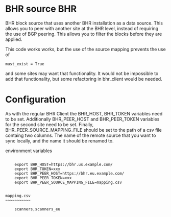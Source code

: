 BHR source BHR
==============

BHR block source that uses another BHR installation as a data source.
This allows you to peer with another site at the BHR level, instead of requiring the use of BGP peering.
This allows you to filter the blocks before they are applied.

This code works works, but the use of the source mapping prevents the use of

    must_exist = True

and some sites may want that functionality.  It would not be impossible to add
that functionality, but some refactoring in bhr\_client would be needed.


Configuration
=============

As with the regular BHR Client the BHR\_HOST, BHR\_TOKEN variables need to be set.
Additionally BHR\_PEER\_HOST and BHR\_PEER\_TOKEN variables for the second site need to be set.
Finally, BHR\_PEER\_SOURCE\_MAPPING\_FILE should be set to the path of a csv file containg two columns.
The name of the remote source that you want to sync locally, and the name it should be renamed to.

environment variables
~~~~~~~~~~~~~~~~~~~~~

    export BHR_HOST=https://bhr.us.example.com/
    export BHR_TOKEN=xxx
    export BHR_PEER_HOST=https://bhr.eu.example.com/
    export BHR_PEER_TOKEN=xxx
    export BHR_PEER_SOURCE_MAPPING_FILE=mapping.csv


mapping.csv
~~~~~~~~~~~

    scanners,scanners_eu
